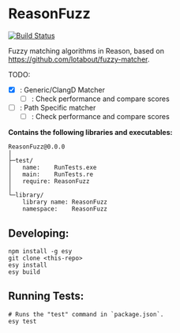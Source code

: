 # ReasonFuzz

[![Build Status](https://dev.azure.com/CrossR-1/reasonFuzz/_apis/build/status/CrossR.reasonFuzz?branchName=master)](https://dev.azure.com/CrossR-1/reasonFuzz/_build/latest?definitionId=3&branchName=master)


Fuzzy matching algorithms in Reason, based on https://github.com/lotabout/fuzzy-matcher.

TODO:
 - [x] : Generic/ClangD Matcher
    - [ ] : Check performance and compare scores
 - [ ] : Path Specific matcher
    - [ ] : Check performance and compare scores

**Contains the following libraries and executables:**

```
ReasonFuzz@0.0.0
│
├─test/
│   name:    RunTests.exe
│   main:    RunTests.re
│   require: ReasonFuzz
│
└─library/
    library name: ReasonFuzz
    namespace:    ReasonFuzz
```

## Developing:

```
npm install -g esy
git clone <this-repo>
esy install
esy build
```

## Running Tests:

```
# Runs the "test" command in `package.json`.
esy test
```
